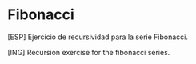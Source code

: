 # Fibonacci
[ESP]
Ejercicio de recursividad para la serie Fibonacci.

[ING]
Recursion exercise for the fibonacci series.
